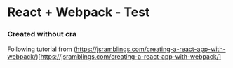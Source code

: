 # React + Webpack - Test
### Created without cra
Following tutorial from (https://jsramblings.com/creating-a-react-app-with-webpack/)[https://jsramblings.com/creating-a-react-app-with-webpack/]